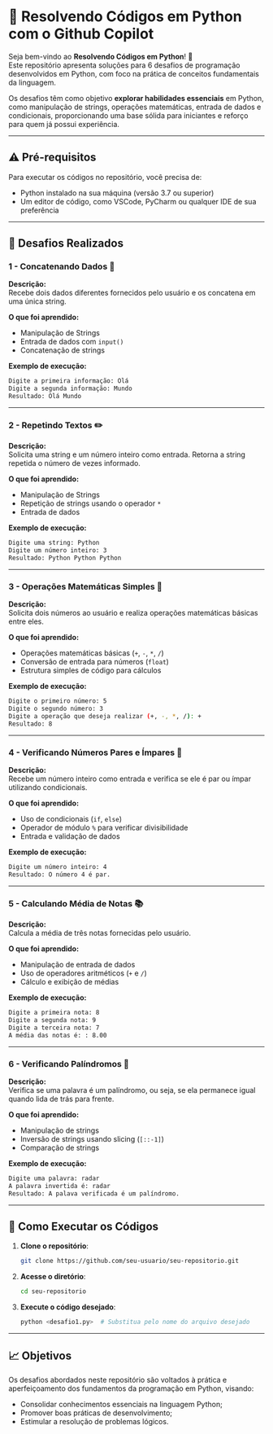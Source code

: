 # 📘 Resolvendo Códigos em Python com o Github Copilot

Seja bem-vindo ao **Resolvendo Códigos em Python**! 🚀  
Este repositório apresenta soluções para 6 desafios de programação desenvolvidos em Python, com foco na prática de conceitos fundamentais da linguagem.  

Os desafios têm como objetivo **explorar habilidades essenciais** em Python, como manipulação de strings, operações matemáticas, entrada de dados e condicionais, proporcionando uma base sólida para iniciantes e reforço para quem já possui experiência.

---

## ⚠️ Pré-requisitos
Para executar os códigos no repositório, você precisa de:
- Python instalado na sua máquina (versão 3.7 ou superior)
- Um editor de código, como VSCode, PyCharm ou qualquer IDE de sua preferência

---

## 🚀 Desafios Realizados

### **1 - Concatenando Dados 🐾**
**Descrição:**  
Recebe dois dados diferentes fornecidos pelo usuário e os concatena em uma única string.  

**O que foi aprendido:**  
- Manipulação de Strings  
- Entrada de dados com `input()`  
- Concatenação de strings  

**Exemplo de execução:**  
```bash
Digite a primeira informação: Olá
Digite a segunda informação: Mundo
Resultado: Olá Mundo
```

---

### **2 - Repetindo Textos ✏️**
**Descrição:**  
Solicita uma string e um número inteiro como entrada. Retorna a string repetida o número de vezes informado.  

**O que foi aprendido:**  
- Manipulação de Strings  
- Repetição de strings usando o operador `*`  
- Entrada de dados  

**Exemplo de execução:**  
```bash
Digite uma string: Python  
Digite um número inteiro: 3  
Resultado: Python Python Python
```

---

### **3 - Operações Matemáticas Simples 📀**
**Descrição:**  
Solicita dois números ao usuário e realiza operações matemáticas básicas entre eles.  

**O que foi aprendido:**  
- Operações matemáticas básicas (`+`, `-`, `*`, `/`)  
- Conversão de entrada para números (`float`)  
- Estrutura simples de código para cálculos  

**Exemplo de execução:**  
```bash
Digite o primeiro número: 5  
Digite o segundo número: 3  
Digite a operação que deseja realizar (+, -, *, /): +
Resultado: 8  
```

---

### **4 - Verificando Números Pares e Ímpares 🧒**
**Descrição:**  
Recebe um número inteiro como entrada e verifica se ele é par ou ímpar utilizando condicionais.  

**O que foi aprendido:**  
- Uso de condicionais (`if`, `else`)  
- Operador de módulo `%` para verificar divisibilidade  
- Entrada e validação de dados  

**Exemplo de execução:**  
```bash
Digite um número inteiro: 4  
Resultado: O número 4 é par.
```

---

### **5 - Calculando Média de Notas 📚**
**Descrição:**  
Calcula a média de três notas fornecidas pelo usuário.  

**O que foi aprendido:**  
- Manipulação de entrada de dados  
- Uso de operadores aritméticos (`+` e `/`)  
- Cálculo e exibição de médias  

**Exemplo de execução:**  
```bash
Digite a primeira nota: 8  
Digite a segunda nota: 9  
Digite a terceira nota: 7  
A média das notas é: : 8.00
```

---

### **6 - Verificando Palíndromos 🔄**
**Descrição:**  
Verifica se uma palavra é um palíndromo, ou seja, se ela permanece igual quando lida de trás para frente.  

**O que foi aprendido:**  
- Manipulação de strings  
- Inversão de strings usando slicing (`[::-1]`)  
- Comparação de strings  

**Exemplo de execução:**  
```bash
Digite uma palavra: radar 
A palavra invertida é: radar 
Resultado: A palava verificada é um palíndromo.
```

---

## 🔧 Como Executar os Códigos

1. **Clone o repositório**:
   ```bash
   git clone https://github.com/seu-usuario/seu-repositorio.git
   ```

2. **Acesse o diretório**:
   ```bash
   cd seu-repositorio
   ```

3. **Execute o código desejado**:
   ```bash
   python <desafio1.py>  # Substitua pelo nome do arquivo desejado
   ```

---

## 📈 Objetivos
Os desafios abordados neste repositório são voltados à prática e aperfeiçoamento dos fundamentos da programação em Python, visando:
- Consolidar conhecimentos essenciais na linguagem Python;
- Promover boas práticas de desenvolvimento;
- Estimular a resolução de problemas lógicos.